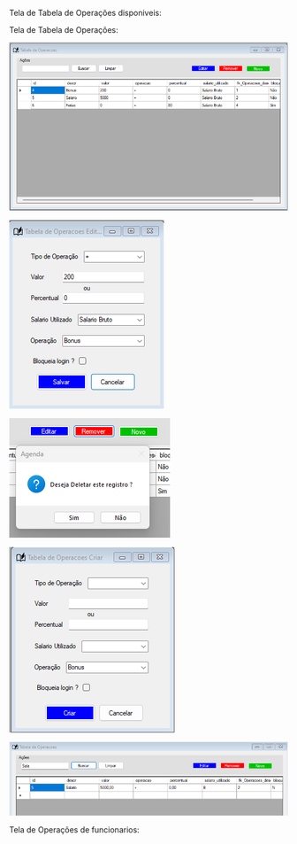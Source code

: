 Tela de Tabela de Operações disponiveis:

Tela de Tabela de Operações:

![Untitled](<../images/Operacoes%20(1).png>)

![Untitled](<../images/Operacoes%20(2).png>)

![Untitled](<../images/Operacoes%20(3).png>)

![Untitled](<../images/Operacoes%20(4).png>)

![Untitled](<../images/Operacoes%20(5).png>)

Tela de Operações de funcionarios:
